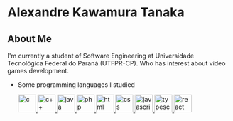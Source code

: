 # Alexandre Kawamura Tanaka

## About Me
I'm currently a student of Software Engineering at Universidade Tecnológica Federal do Paraná (UTFPR-CP). Who has interest about video games development.

* Some programming languages I studied
  
  <p align="left">
    <a href="https://en.cppreference.com/w/" target="_blank">
      <img
        src="https://devicon.dev/devicon.git/icons/c/c-plain.svg"
        alt="c"
        width="40"
        height="40"
      />
    </a>
    <a href="https://en.cppreference.com/w/" target="_blank">
      <img
        src="https://devicon.dev/devicon.git/icons/cplusplus/cplusplus-plain.svg"
        alt="c++"
        width="40"
        height="40"
      />
    </a>
  <a href="https://www.java.com/pt-BR/" target="_blank">
    <img
      src="https://devicon.dev/devicon.git/icons/java/java-original.svg"
      alt="java"
      width="40"
      height="40"
    />
  </a>
  <a href="https://www.php.net/" target="_blank">
    <img
      src="https://devicon.dev/devicon.git/icons/php/php-original.svg"
      alt="php"
      width="40"
      height="40"
    />
  </a>
  <a href="https://developer.mozilla.org/pt-BR/docs/Web/HTML" target="_blank">
    <img
      src="https://devicon.dev/devicon.git/icons/html5/html5-original.svg"
      alt="html"
      width="40"
      height="40"
    />
  </a>
  <a href="https://developer.mozilla.org/pt-BR/docs/Web/CSS" target="_blank">
    <img
      src="https://devicon.dev/devicon.git/icons/css3/css3-original.svg"
      alt="css"
      width="40"
      height="40"
    />
  </a>
  <a href="https://developer.mozilla.org/pt-BR/docs/Aprender/JavaScript" target="_blank">
    <img
      src="https://devicon.dev/devicon.git/icons/javascript/javascript-original.svg"
      alt="javascript"
      width="40"
      height="40"
    />
  </a>
  <a href="https://www.typescriptlang.org/" target="_blank">
    <img
      src="https://devicon.dev/devicon.git/icons/typescript/typescript-original.svg"
      alt="typescript"
      width="40"
      height="40"
    />
  </a>
  <a href="https://reactjs.org/" target="_blank">
    <img
      src="https://devicon.dev/devicon.git/icons/react/react-original.svg"
      alt="react"
      width="40"
      height="40"
    />
  </a>
</p>
